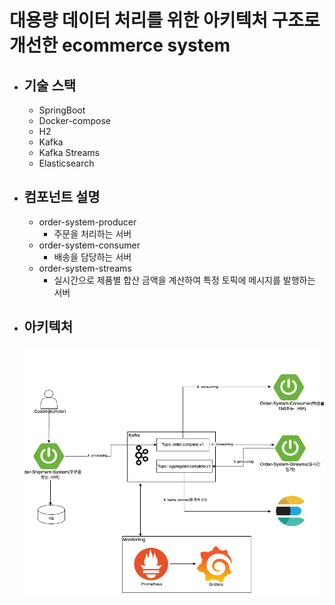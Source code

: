 # 대용량 데이터 처리를 위한 아키텍처 구조로 개선한 ecommerce system
- 기술 스택
  - 
    - SpringBoot
    - Docker-compose
    - H2
    - Kafka
    - Kafka Streams
    - Elasticsearch

- 컴포넌트 설명
  - 
  - order-system-producer
    - 주문을 처리하는 서버
  - order-system-consumer
    - 배송을 담당하는 서버
  - order-system-streams
    - 실시간으로 제품별 합산 금액을 계산하여 특정 토픽에 메시지를 발행하는 서버
- 아키텍처
  - 
    <img src="./image/ecommerce.png" width="600" height="400">